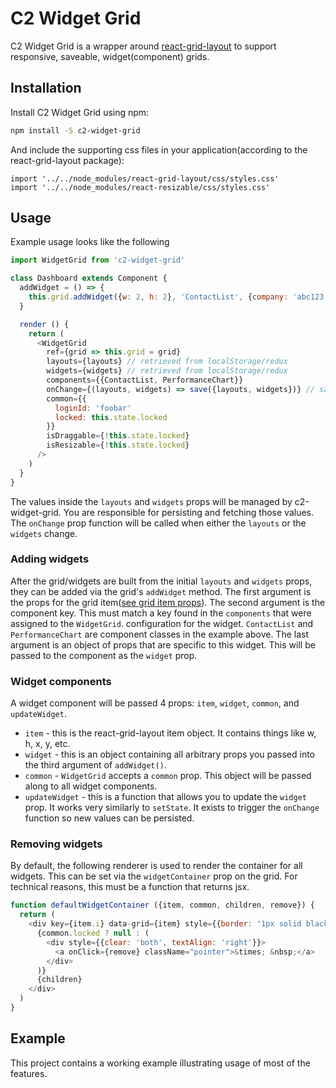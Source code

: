 # C2 Widget Grid

C2 Widget Grid is a wrapper around [react-grid-layout](https://github.com/STRML/react-grid-layout) to support responsive, saveable, widget(component) grids.

## Installation

Install C2 Widget Grid using npm:

```bash
npm install -S c2-widget-grid
```

And include the supporting css files in your application(according to the react-grid-layout package):

```
import '../../node_modules/react-grid-layout/css/styles.css'
import '../../node_modules/react-resizable/css/styles.css'
```

## Usage

Example usage looks like the following

```js
import WidgetGrid from 'c2-widget-grid'

class Dashboard extends Component {
  addWidget = () => {
    this.grid.addWidget({w: 2, h: 2}, 'ContactList', {company: 'abc123'})
  }

  render () {
    return (
      <WidgetGrid
        ref={grid => this.grid = grid}
        layouts={layouts} // retrieved from localStorage/redux
        widgets={widgets} // retrieved from localStorage/redux
        components={{ContactList, PerformanceChart}}
        onChange={(layouts, widgets) => save({layouts, widgets})} // save to localStorage/redux
        common={{
          loginId: 'foobar'
          locked: this.state.locked
        }}
        isDraggable={!this.state.locked}
        isResizable={!this.state.locked}
      />
    )
  }
}
```

The values inside the `layouts` and `widgets` props will be managed by c2-widget-grid. You are responsible for persisting and fetching those values. The `onChange`
prop function will be called when either the `layouts` or the `widgets` change.

### Adding widgets
After the grid/widgets are built from the initial `layouts` and `widgets` props, they can be added via the grid's `addWidget` method.
The first argument is the props for the grid item([see grid item props](https://github.com/STRML/react-grid-layout/blob/master/README.md#grid-item-props)). The second
argument is the component key. This must match a key found in the `components` that were assigned to the `WidgetGrid`. configuration for the widget. `ContactList` and `PerformanceChart` are component classes in the example above. The last argument is an object of props that are specific to this widget. This will be passed to the component as the `widget` prop.

### Widget components
A widget component will be passed 4 props: `item`, `widget`, `common`, and `updateWidget`.
 - `item` - this is the react-grid-layout item object. It contains things like w, h, x, y, etc.
 - `widget` - this is an object containing all arbitrary props you passed into the third argument of `addWidget()`.
 - `common` - `WidgetGrid` accepts a `common` prop. This object will be passed along to all widget components.
 - `updateWidget` - this is a function that allows you to update the `widget` prop. It works very similarly to `setState`. It exists to trigger the `onChange` function so new values can be persisted.

### Removing widgets
By default, the following renderer is used to render the container for all widgets. This can be set via the `widgetContainer` prop on the grid. For technical reasons, this must be a function that returns jsx.

```js
function defaultWidgetContainer ({item, common, children, remove}) {
  return (
    <div key={item.i} data-grid={item} style={{border: '1px solid black'}}>
      {common.locked ? null : (
        <div style={{clear: 'both', textAlign: 'right'}}>
          <a onClick={remove} className="pointer">&times; &nbsp;</a>
        </div>
      )}
      {children}
    </div>
  )
}
```

## Example
This project contains a working example illustrating usage of most of the features.
